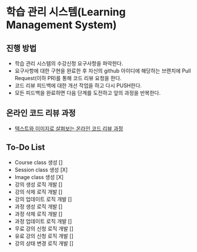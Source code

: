 # 학습 관리 시스템(Learning Management System)

## 진행 방법

* 학습 관리 시스템의 수강신청 요구사항을 파악한다.
* 요구사항에 대한 구현을 완료한 후 자신의 github 아이디에 해당하는 브랜치에 Pull Request(이하 PR)를 통해 코드 리뷰 요청을 한다.
* 코드 리뷰 피드백에 대한 개선 작업을 하고 다시 PUSH한다.
* 모든 피드백을 완료하면 다음 단계를 도전하고 앞의 과정을 반복한다.

## 온라인 코드 리뷰 과정

* [텍스트와 이미지로 살펴보는 온라인 코드 리뷰 과정](https://github.com/next-step/nextstep-docs/tree/master/codereview)

## To-Do List

* Course class 생성 []
* Session class 생성 [X]
* Image class 생성 [X]
* 강의 생성 로직 개발 []
* 강의 삭제 로직 개발 []
* 강의 업데이트 로직 개발 []
* 과정 생성 로직 개발 []
* 과정 삭제 로직 개발 []
* 과정 업데이트 로직 개발 []
* 무료 강의 신청 로직 개발 []
* 유료 강의 신청 로직 개발 []
* 강의 상태 변경 로직 개발 []